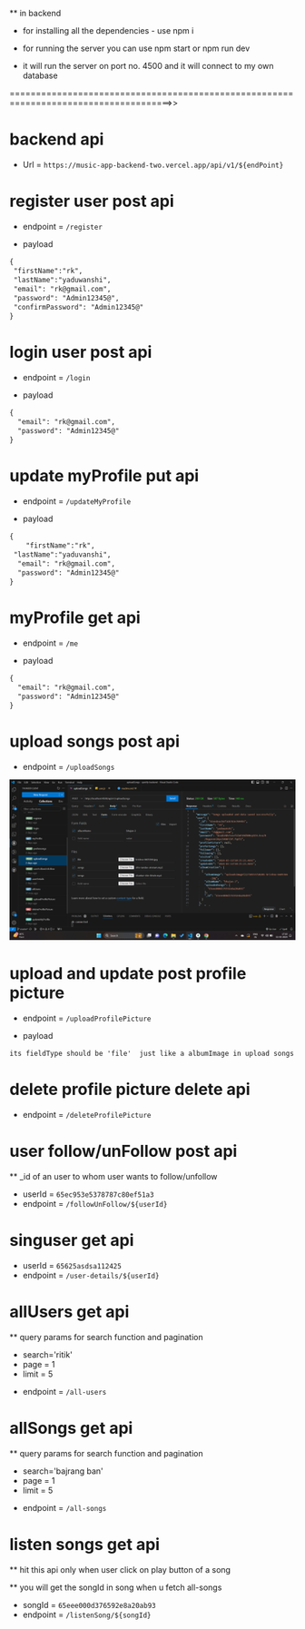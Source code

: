 \*\* in backend

- for installing all the dependencies - use npm i

- for running the server you can use npm start or npm run dev
- it will run the server on port no. 4500 and it will connect to my own database

=====================================================================================>>

# backend api

- Url = `https://music-app-backend-two.vercel.app/api/v1/${endPoint} `

# register user post api

- endpoint = `/register`

- payload

```
{
 "firstName":"rk",
 "lastName":"yaduwanshi",
 "email": "rk@gmail.com",
 "password": "Admin12345@",
 "confirmPassword": "Admin12345@"
}

```

# login user post api

- endpoint = `/login`

- payload

```
{
  "email": "rk@gmail.com",
  "password": "Admin12345@"
}

```

# update myProfile put api

- endpoint = `/updateMyProfile`

- payload

```
{
    "firstName":"rk",
 "lastName":"yaduvanshi",
  "email": "rk@gmail.com",
  "password": "Admin12345@"
}

```

# myProfile get api

- endpoint = `/me`

- payload

```
{
  "email": "rk@gmail.com",
  "password": "Admin12345@"
}

```

# upload songs post api

- endpoint = `/uploadSongs`

![payload for uploading songs](./assets/img.png)

# upload and update post profile picture

- endpoint = `/uploadProfilePicture`

- payload

```
its fieldType should be 'file'  just like a albumImage in upload songs

```

# delete profile picture delete api

- endpoint = `/deleteProfilePicture`

# user follow/unFollow post api

\*\* \_id of an user to whom user wants to follow/unfollow

- userId = `65ec953e5378787c80ef51a3`
- endpoint = `/followUnFollow/${userId}`

# singuser get api

- userId = `65625asdsa112425`
- endpoint = `/user-details/${userId}`

# allUsers get api

\*\* query params for search function and pagination

- search='ritik'
- page = 1
- limit = 5

* endpoint = `/all-users`

# allSongs get api

\*\* query params for search function and pagination

- search='bajrang ban'
- page = 1
- limit = 5

* endpoint = `/all-songs`

# listen songs get api

\*\* hit this api only when user click on play button of a song

\*\* you will get the songId in song when u fetch all-songs

- songId = `65eee000d376592e8a20ab93`
- endpoint = `/listenSong/${songId}`
